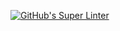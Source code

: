 [![GitHub's Super Linter](https://github.com/KestrelBryce/Assign-01-HTML-CSS-JS/workflows/GitHub's%20Super%20Linter/badge.svg)](https://github.com/KestrelBryce/Assign-01-HTML-CSS-JS/actions)